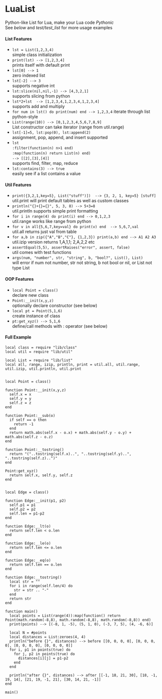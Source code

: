 # LuaList
Python-like List for Lua, make your Lua code *Pythonic*  
See *below* and *test/test_list* for more usage examples  

#### List Features
* ```lst = List(1,2,3,4)```  
simple class initialization
* ```print(lst) --> [1,2,3,4]```  
prints itself with default print
* ```lst[0] --> 1```  
zero indexed list
* ```lst[-2] --> 3```  
supports negative int
* ```lst:slice(nil,nil,-1) --> [4,3,2,1]```  
supports slicing from python
* ```lst*2+lst  --> [1,2,3,4,1,2,3,4,1,2,3,4]```  
supports add and multiply
* ```for num in lst() do print(num) end --> 1,2,3,4```
iterate through list python-style
* ```List(range(10)) --> [0,1,2,3,4,5,6,7,8,9]```  
List constructor can take iterator (range from util.range)
* ```lst[-1]=5, lst:pop(0), lst:append(2)```  
assignment, pop, append, and insert supported
* ```lst```  
```:filter(function(n) n>1 end)```  
```:map(function(n) return List(n) end)```  
```--> [[2],[3],[4]]```  
supports find, filter, map, reduce
* ```lst:contains(3) --> true```  
easily see if a list contains a value


#### Util Features
* ```print({3,2,1,key=5}, List("stuff")])  --> {3, 2, 1, key=5} [stuff]```  
util.print will print default tables as well as custom classes
* ```println("{}+{}={}", 5, 3, 8) --> 5+3=8```  
util.println supports simple print formatting
* ```for i in range(4) do print(i) end --> 0,1,2,3```  
util.range works like range from python
* ```for v in all{5,6,7,key=val} do print(v) end  --> 5,6,7,val```  
util.all returns just val from table
* ```for a,b in zip({"A","B","C"}, {1,2,3}) print(a,b) end --> A1 A2 A3```  
util.izip version returns 1,A,1,1; 2,A,2,2 etc
* ```assertEqual(5,5), assertRaises("error", assert, false)```  
util comes with test functions
* ```args(num, "number", str, "string", b, "bool?", List(), List)```  
will error if num not number, str not string, b not bool or nil, or List not type List


#### OOP Features
* ```local Point = class()```  
declare new class
* ```Point:__init(x,y,z)```  
optionally declare constructor (see below)
*  ```local pt = Point(5,1,6)```  
create instance of class
* ```pt:get_xyz() --> 5,1,6```  
define/call methods with : operator (see below)


#### Full Example
~~~
local class = require "lib/class"
local util = require "lib/util"

local List = require "lib/list"
local all, range, izip, println, print = util.all, util.range, util.izip, util.println, util.print


local Point = class()

function Point:__init(x,y,z)
  self.x = x
  self.y = y
  self.z = z
end

function Point:__sub(o)
  if self == o then
    return -1
  end
  return math.abs(self.x - o.x) + math.abs(self.y - o.y) + math.abs(self.z - o.z)
end

function Point:__tostring()
  return "("..tostring(self.x)..", "..tostring(self.y)..", "..tostring(self.z)..")"
end

Point:get_xyz() 
  return self.x, self.y, self.z 
end


local Edge = class()

function Edge:__init(p1, p2)
  self.p1 = p1
  self.p2 = p2
  self.len = p1-p2
end

function Edge:__lt(o)
  return self.len < o.len
end

function Edge:__le(o)
  return self.len <= o.len
end

function Edge:__eq(o)
  return self.len == o.len
end

function Edge:__tostring()
  local str = ""
  for i in range(self.len/4) do
    str = str .. "-"
  end
  return str
end

function main()
  local points = List(range(4)):map(function() return Point(math.random(-8,8), math.random(-8,8), math.random(-8,8)) end)
  print(points) --> [(-8, 1, -5), (5, 1, 0), (-3, 7, 5), (4, -6, 6)]
  
  local N = #points
  local distances = List:zeroes(4, 4)
  println("before {}", distances) --> before [[0, 0, 0, 0], [0, 0, 0, 0], [0, 0, 0, 0], [0, 0, 0, 0]]
  for i, p1 in points(true) do
    for j, p2 in points(true) do
      distances[i][j] = p1-p2
    end
  end
  
  println("after {}", distances) --> after [[-1, 18, 21, 30], [18, -1, 19, 14], [21, 19, -1, 21], [30, 14, 21, -1]]
end

main()
~~~
